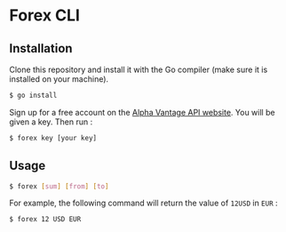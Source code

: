 # Forex CLI

## Installation
Clone this repository and install it with the Go compiler (make sure it is installed on your machine).

```bash
$ go install
```

Sign up for a free account on the [Alpha Vantage API website](https://www.alphavantage.co/support/#api-key). You will be given a key. Then run :
```bash
$ forex key [your key]
```

## Usage
```bash
$ forex [sum] [from] [to]
```

For example, the following command will return the value of `12USD` in `EUR` :
```bash
$ forex 12 USD EUR
```
